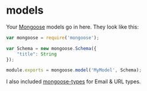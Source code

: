 # models

Your [Mongoose](http://mongoosejs.com/) models go in here. They look like this:

```javascript
var mongoose = require('mongoose');

var Schema = new mongoose.Schema({
	"title": String
});

module.exports = mongoose.model('MyModel', Schema);

```

I also included [mongoose-types](https://github.com/bnoguchi/mongoose-types) for Email & URL types.